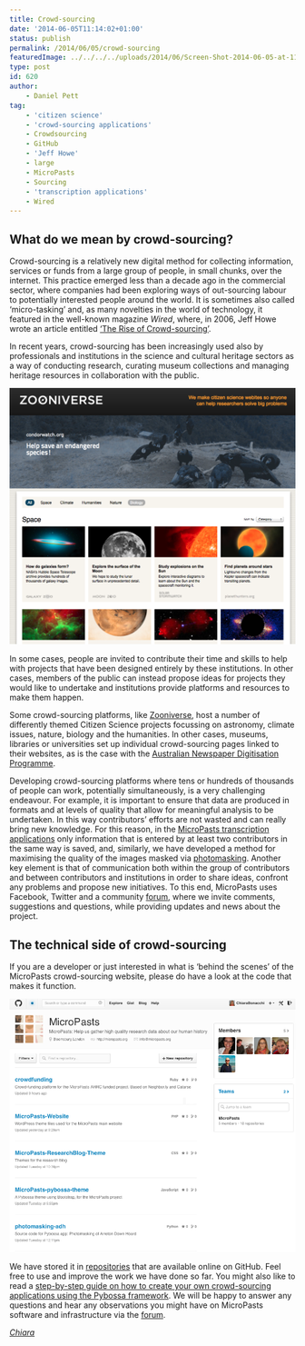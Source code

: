 ```yaml
---
title: Crowd-sourcing
date: '2014-06-05T11:14:02+01:00'
status: publish
permalink: /2014/06/05/crowd-sourcing
featuredImage: ../../../../uploads/2014/06/Screen-Shot-2014-06-05-at-11.45.27.png
type: post
id: 620
author:
    - Daniel Pett
tag:
    - 'citizen science'
    - 'crowd-sourcing applications'
    - Crowdsourcing
    - GitHub
    - 'Jeff Howe'
    - large
    - MicroPasts
    - Sourcing
    - 'transcription applications'
    - Wired
---
```

## What do we mean by crowd-sourcing?

Crowd-sourcing is a relatively new digital method for collecting information, services or funds from a large group of people, in small chunks, over the internet. This practice emerged less than a decade ago in the commercial sector, where companies had been exploring ways of out-sourcing labour to potentially interested people around the world. It is sometimes also called ‘micro-tasking’ and, as many novelties in the world of technology, it featured in the well-known magazine *Wired*, where, in 2006, Jeff Howe wrote an article entitled [‘The Rise of Crowd-sourcing’](http://wrd.cm/1nkRGsc).

In recent years, crowd-sourcing has been increasingly used also by professionals and institutions in the science and cultural heritage sectors as a way of conducting research, curating museum collections and managing heritage resources in collaboration with the public.

![The landing page of the Zooniverse website featuring Citizen Science projects on ‘Space’.](../../../../uploads/2014/06/Screen-Shot-2014-06-05-at-11.46.261.png)

In some cases, people are invited to contribute their time and skills to help with projects that have been designed entirely by these institutions. In other cases, members of the public can instead propose ideas for projects they would like to undertake and institutions provide platforms and resources to make them happen.

Some crowd-sourcing platforms, like [Zooniverse](http://bit.ly/S39R7P), host a number of differently themed Citizen Science projects focussing on astronomy, climate issues, nature, biology and the humanities. In other cases, museums, libraries or universities set up individual crowd-sourcing pages linked to their websites, as is the case with the [Australian Newspaper Digitisation Programme](http://bit.ly/1o4GJtF).

Developing crowd-sourcing platforms where tens or hundreds of thousands of people can work, potentially simultaneously, is a very challenging endeavour. For example, it is important to ensure that data are produced in formats and at levels of quality that allow for meaningful analysis to be undertaken. In this way contributors’ efforts are not wasted and can really bring new knowledge. For this reason, in the [MicroPasts transcription applications](http://bit.ly/1p4xHw4%5D) only information that is entered by at least two contributors in the same way is saved, and, similarly, we have developed a method for maximising the quality of the images masked via [photomasking](http://bit.ly/1tEBgcG). Another key element is that of communication both within the group of contributors and between contributors and institutions in order to share ideas, confront any problems and propose new initiatives. To this end, MicroPasts uses Facebook, Twitter and a community [forum](http://community.micropasts.org), where we invite comments, suggestions and questions, while providing updates and news about the project.

## The technical side of crowd-sourcing

If you are a developer or just interested in what is ‘behind the scenes’ of the MicroPasts crowd-sourcing website, please do have a look at the code that makes it function.

![Some of the online repositories where we store the code that makes MicroPasts platforms work.](../../../../uploads/2014/06/Screen-Shot-2014-06-05-at-11.45.27.png)

We have stored it in [repositories](https://github.com/MicroPasts) that are available online on GitHub. Feel free to use and improve the work we have done so far. You might also like to read a [step-by-step guide on how to create your own crowd-sourcing applications using the Pybossa framework](http://bit.ly/SqphUg). We will be happy to answer any questions and hear any observations you might have on MicroPasts software and infrastructure via the [forum](http://community.micropasts.org).

[*Chiara*](http://www.ucl.ac.uk/archaeology/people/staff/bonacchi)